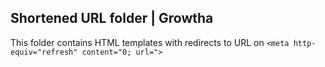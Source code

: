 ## Shortened URL folder | Growtha

This folder contains HTML templates with redirects to URL on `<meta http-equiv="refresh" content="0; url=">`
